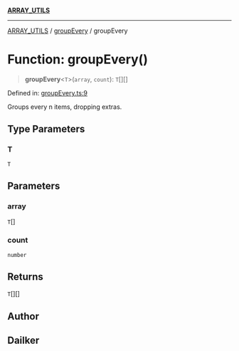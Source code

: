 [**ARRAY_UTILS**](../../README.md)

***

[ARRAY_UTILS](../../README.md) / [groupEvery](../README.md) / groupEvery

# Function: groupEvery()

> **groupEvery**\<`T`\>(`array`, `count`): `T`[][]

Defined in: [groupEvery.ts:9](https://github.com/dailker/everyutil/blob/8f300660b66ac2494c2be96f685de3b5cdab8ba1/src/array/groupEvery.ts#L9)

Groups every n items, dropping extras.

## Type Parameters

### T

`T`

## Parameters

### array

`T`[]

### count

`number`

## Returns

`T`[][]

## Author

## Dailker
